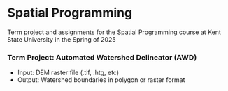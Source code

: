 # Spatial Programming
Term project and assignments for the Spatial Programming course at Kent State University in the Spring of 2025

### Term Project: Automated Watershed Delineator (AWD)
* Input: DEM raster file (.tif, .htg, etc)
* Output: Watershed boundaries in polygon or raster format
